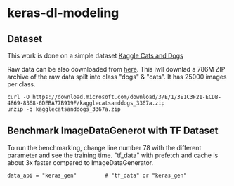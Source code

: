 # keras-dl-modeling

## Dataset
This work is done on a simple dataset [Kaggle Cats and Dogs](https://www.kaggle.com/c/dogs-vs-cats/data)

Raw data can be also downloaded from [here](https://download.microsoft.com/download/3/E/1/3E1C3F21-ECDB-4869-8368-6DEBA77B919F/kagglecatsanddogs_3367a.zip). This iwll downlad a 786M ZIP archive of the raw data spilt into class "dogs" & "cats". It has 25000 images per class. 

```
curl -O https://download.microsoft.com/download/3/E/1/3E1C3F21-ECDB-4869-8368-6DEBA77B919F/kagglecatsanddogs_3367a.zip
unzip -q kagglecatsanddogs_3367a.zip
```

## Benchmark ImageDataGenerot with TF Dataset
To run the benchmarking, change line number 78 with the different parameter and see the training time. "tf_data" with  prefetch and cache is about 3x faster compared to ImageDataGenerator. 
```
data_api = "keras_gen"         # "tf_data" or "keras_gen"
```